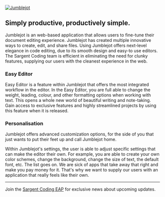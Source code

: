 [![Jumblejot](https://cdn.discordapp.com/attachments/961707346365657099/962441637911494666/AltRevThin.png)](https://jumblejot.glitch.me/)

## Simply productive, productively simple.
Jumblejot is an web-based application that allows users to fine-tune their document editing experience. Jumblejot has created multiple innovative ways to create, edit, and share files. Using Jumblejot offers next-level elegance in code editing, due to its smooth design and easy-to use editors. The Sargent Coding team is efficient in eliminating the need for clunky features, supplying our users with the cleanest experience in the web. 

### Easy Editor
Easy Editor is a feature within Jumblejot that offers the most integrated workflow in the editor. In the Easy Editor, you are full able to change the weight, leading, colour, and other formatting options when working with text. This opens a whole new world of beautiful writing and note-taking. Gain access to exclusive features and highly streamlined projects by using this feature when it is released. 

### Personalisation
Jumblejot offers advanced customization options, for the side of you that just wants to put their feet up and call Jumblejot home.

Within Jumblejot's settings, the user is able to adjust specific settings that can make the editor their own. For example, you are able to create your own color schemes, change the background, change the size of text, the default font, etc. The list goes on. We are sick of apps that take away that right and make you pay money for it. That's why we want to supply our users with an application that really feels like their own. 

------

Join the [Sargent Coding EAP](https://beta.saco.ml/eap) for exclusive news about upcoming updates.
